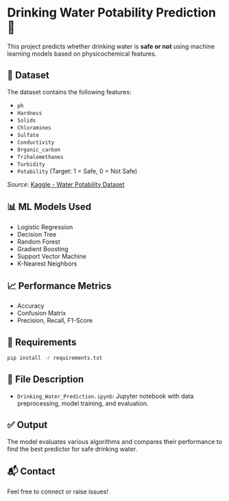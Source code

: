 # Drinking Water Potability Prediction 🚰

This project predicts whether drinking water is **safe or not** using machine learning models based on physicochemical features.

## 📌 Dataset
The dataset contains the following features:
- `ph`
- `Hardness`
- `Solids`
- `Chloramines`
- `Sulfate`
- `Conductivity`
- `Organic_carbon`
- `Trihalomethanes`
- `Turbidity`
- `Potability` (Target: 1 = Safe, 0 = Not Safe)

_Source_: [Kaggle - Water Potability Dataset](https://www.kaggle.com/datasets/adityakadiwal/water-potability)

## 📊 ML Models Used
- Logistic Regression
- Decision Tree
- Random Forest
- Gradient Boosting
- Support Vector Machine
- K-Nearest Neighbors

## 📈 Performance Metrics
- Accuracy
- Confusion Matrix
- Precision, Recall, F1-Score

## 🔧 Requirements
```bash
pip install -r requirements.txt
```

## 📁 File Description
- `Drinking_Water_Prediction.ipynb`: Jupyter notebook with data preprocessing, model training, and evaluation.

## ✅ Output
The model evaluates various algorithms and compares their performance to find the best predictor for safe drinking water.

## 📬 Contact
Feel free to connect or raise issues!